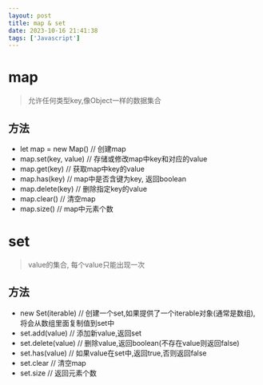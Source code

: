 ```yaml
---
layout: post
title: map & set
date: 2023-10-16 21:41:38
tags: ['Javascript']
---
```

# map

> 允许任何类型key,像Object一样的数据集合

## 方法

- let map = new Map()   // 创建map
- map.set(key, value)   // 存储或修改map中key和对应的value
- map.get(key)   // 获取map中key的value
- map.has(key)   // map中是否含键为key, 返回boolean
- map.delete(key)   // 删除指定key的value
- map.clear()   // 清空map
- map.size()   // map中元素个数

# set

> value的集合, 每个value只能出现一次

## 方法

- new Set(iterable)  // 创建一个set,如果提供了一个iterable对象(通常是数组),将会从数组里面复制值到set中
- set.add(value) // 添加新value,返回set
- set.delete(value)  // 删除value,返回boolean(不存在value则返回false)
- set.has(value) // 如果value在set中,返回true,否则返回false
- set.clear  // 清空map
- set.size   // 返回元素个数
